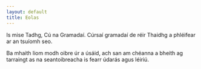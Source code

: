 ```yaml
---
layout: default
title: Eolas
---
```



Is mise Tadhg, Cú na Gramadaí.  Cúrsaí gramadaí de réir Thaidhg
a phléifear ar an tsuíomh seo.

Ba mhaith liom modh oibre úr a úsáid, ach san am chéanna
a bheith ag tarraingt as na seantoibreacha is fearr údarás
agus léiriú.

